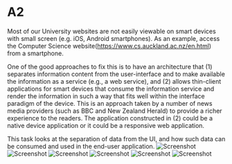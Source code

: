 # A2
Most of our University websites are not easily viewable on smart devices with small screen (e.g. iOS, Android smartphones). As an example, access the Computer Science website(https://www.cs.auckland.ac.nz/en.html) from a smartphone.

One of the good approaches to fix this is to have an architecture that (1) separates information content from the user-interface and to make available the information as a service (e.g., a web service), and (2) allows thin-client applications for smart devices that consume the information service and render the information in such a way that fits well within the interface paradigm of the device. This is an approach taken by a number of news media providers (such as BBC and New Zealand Herald) to provide a richer experience to the readers. The application constructed in (2) could be a native device application or it could be a responsive web application.

This task looks at the separation of data from the UI, and how such data can be consumed and used in the end-user application. 
![Screenshot](1.png)
![Screenshot](2.png)
![Screenshot](3.png)
![Screenshot](4.png)
![Screenshot](5.png)
![Screenshot](6.png)
